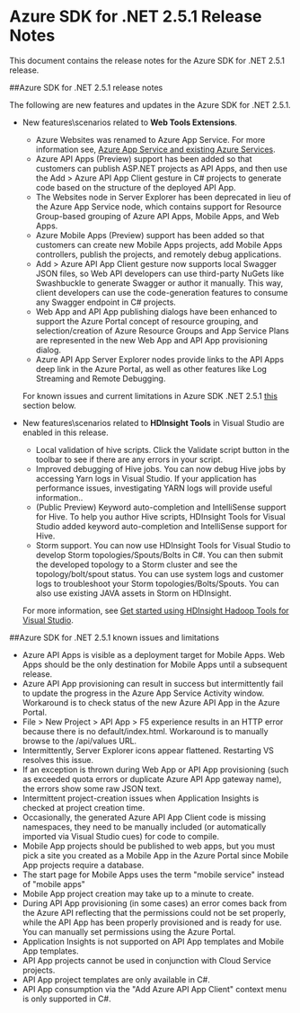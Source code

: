 <properties 
   pageTitle="Azure SDK for .NET 2.5.1 Release Notes" 
   description="Azure SDK for .NET 2.5.1 Release Notes" 
   services="app-service" 
   documentationCenter=".net,nodejs,java" 
   authors="Juliako" 
   manager="dwrede" 
   editor=""/>

<tags
   ms.service="app-service"
   ms.devlang="multiple"
   ms.topic="article"
   ms.tgt_pltfrm="na"
   ms.workload="integration" 
   ms.date="09/30/2015"
   ms.author="juliako"/>


# Azure SDK for .NET 2.5.1 Release Notes

This document contains the release notes for the Azure SDK for .NET 2.5.1 release. 

##Azure SDK for .NET 2.5.1 release notes

The following are new features and updates in the Azure SDK for .NET 2.5.1.

- New features\scenarios related to **Web Tools Extensions**. 

    - Azure Websites was renamed to Azure App Service. For more information see, [Azure App Service and existing Azure Services](app-service-changes-existing-services.md).
    - Azure API Apps (Preview) support has been added so that customers can publish ASP.NET projects as API Apps, and then use the Add > Azure API App Client gesture in C# projects to generate code based on the structure of the deployed API App. 
    - The Websites node in Server Explorer has been deprecated in lieu of the Azure App Service node, which contains support for Resource Group-based grouping of Azure API Apps, Mobile Apps, and Web Apps.
    - Azure Mobile Apps (Preview) support has been added so that customers can create new Mobile Apps projects, add Mobile Apps controllers, publish the projects, and remotely debug applications.
    - Add > Azure API App Client gesture now supports local Swagger JSON files, so Web API developers can use third-party NuGets like Swashbuckle to generate Swagger or author it manually. This way, client developers can use the code-generation features to consume any Swagger endpoint in C# projects. 
    - Web App and API App publishing dialogs have been enhanced to support the Azure Portal concept of resource grouping, and selection/creation of Azure Resource Groups and App Service Plans are represented in the new Web App and API App provisioning dialog. 
    - Azure API App Server Explorer nodes provide links to the API Apps deep link in the Azure Portal, as well as other features like Log Streaming and Remote Debugging.

    For known issues and current limitations in Azure SDK .NET 2.5.1 [this](app-service-release-notes.md#known_issues_2_5_1) section below.


- New features\scenarios related to **HDInsight Tools** in Visual Studio are enabled in this release. 
    - Local validation of hive scripts. Click the Validate script button in the toolbar to see if there are any errors in your script. 
    - Improved debugging of Hive jobs. You can now debug Hive jobs by accessing Yarn logs in Visual Studio. If your application has performance issues, investigating YARN logs will provide useful information..
    - (Public Preview) Keyword auto-completion and IntelliSense support for Hive. To help you author Hive scripts, HDInsight Tools for Visual Studio added keyword auto-completion and IntelliSense support for Hive.
    - Storm support. You can now use HDInsight Tools for Visual Studio to develop Storm topologies/Spouts/Bolts in C#. You can then submit the developed topology to a Storm cluster and see the topology/bolt/spout status. You can use system logs and customer logs to troubleshoot your Storm topologies/Bolts/Spouts. You can also use existing JAVA assets in Storm on HDInsight.
    
    For more information, see [Get started using HDInsight Hadoop Tools for Visual Studio](hdinsight-hadoop-visual-studio-tools-get-started.md).



##<a id="known_issues_2_5_1"></a>Azure SDK for .NET 2.5.1 known issues and limitations

- Azure API Apps is visible as a deployment target for Mobile Apps. Web Apps should be the only destination for Mobile Apps until a subsequent release. 
- Azure API App provisioning can result in success but intermittently fail to update the progress in the Azure App Service Activity window. Workaround is to check status of the new Azure API App in the Azure Portal. 
- File > New Project > API App > F5 experience results in an HTTP error because there is no default/index.html. Workaround is to manually browse to the /api/values URL. 
- Intermittently, Server Explorer icons appear flattened. Restarting VS resolves this issue. 
- If an exception is thrown during Web App or API App provisioning (such as exceeded quota errors or duplicate Azure API App gateway name), the errors show some raw JSON text. 
- Intermittent project-creation issues when Application Insights is checked at project creation time.
- Occasionally, the generated Azure API App Client code is missing namespaces, they need to be manually included (or automatically imported via Visual Studio cues) for code to compile. 
- Mobile App projects should be published to web apps, but you must pick a site you created as a Mobile App in the Azure Portal since Mobile App projects require a database. 
- The start page for Mobile Apps uses the term "mobile service" instead of "mobile apps" 
- Mobile App project creation may take up to a minute to create. 
- During API App provisioning (in some cases) an error comes back from the Azure API reflecting that the permissions could not be set properly, while the API App has been properly provisioned and is ready for use. You can manually set permissions using the Azure Portal.
- Application Insights is not supported on API App templates and Mobile App templates.
- API App projects cannot be used in conjunction with Cloud Service projects.
- API App project templates are only available in C#.
- API App consumption via the "Add Azure API App Client" context menu is only supported in C#.

 

